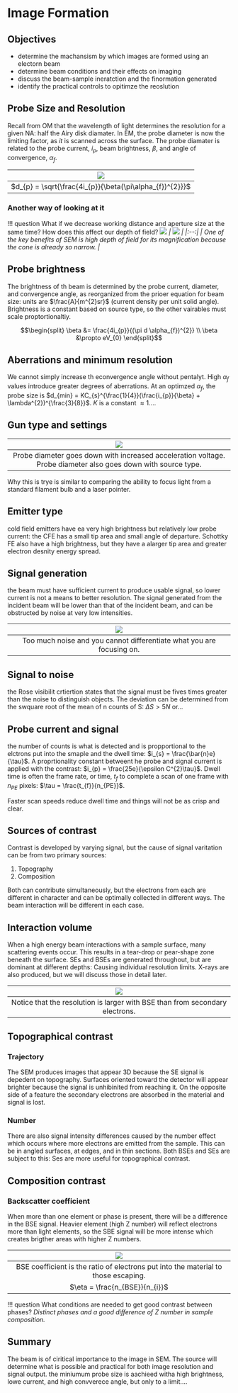 <!-- 20220907T09:38 -->
# Image Formation

## Objectives
* determine the machansism by which images are formed using an electorn beam
* determine beam conditions and their effects on imaging
* discuss the beam-sample ineratction and the finormation generated
* identify the practical controls to opitimze the reoslution

## Probe Size and Resolution
Recall from OM that the wavelength of light determines the resolution for a given NA: half the Airy disk diamater.
In EM, the probe diameter is now the limiting factor, as *it* is scanned across the surface.
The probe diamater is related to the probe current, $i_{p}$, beam brightness, $\beta$, and angle of convergence, $\alpha_{f}$.

| ![](../../../attachments/image-formation/probe_size_and_resolution_220907_140110_EST.png) |
|:--:|
| $d_{p} = \sqrt{\frac{4i_{p}}{\beta(\pi\alpha_{f})^{2}}}$ |

### Another way of looking at it
!!! question What if we decrease working distance and aperture size at the same time? How does this affect our depth of field? <cite> 
    ![](../../../attachments/image-formation/another_way_of_looking_at_probe_size_and_resolution_220907_140613_EST.png)
    | ![](../../../attachments/image-formation/depth_of_field_visualized_for_working_distance_and_aperture_220907_141141_EST.png) |
    |:--:|
    | One of the key benefits of SEM is high depth of field for its magnification because the cone is already so narrow. |

## Probe brightness
The brightness of th beam is determined by the probe current, diameter, and convergence angle, as reorganized from the prioer equation for beam size: units are $\frac{A}{m^{2}sr}$ (current density per unit solid angle).
Brightness is a constant based on source type, so the other vairables must scale proptortionaltiy.

$$\begin{split}
\beta &= \frac{4i_{p}}{(\pi d \alpha_{f})^{2}} \\
\beta &\propto eV_{0}
\end{split}$$

## Aberrations and minimum resolution
We cannot simply increase th econvergence angle without pentalyt.
High $\alpha_{f}$ values introduce greater degrees of aberrations.
At an optimzed $\alpha_{f}$, the probe size is $d_{min} = KC_{s}^{\frac{1}{4}}(\frac{i_{p}}{\beta} + \lambda^{2})^{\frac{3}{8}}$. $K$ is a constant $\approx 1$....

## Gun type and settings
| ![](../../../attachments/image-formation/gun_type_and_settings_220907_141559_EST.png) |
|:--:|
| Probe diameter goes down with increased acceleration voltage. Probe diameter also goes down with source type. |

Why this is trye is similar to comparing the ability to focus light from a standard filament bulb and a laser pointer.

## Emitter type
cold field emitters have ea very high brightness but relatively low probe current: the CFE has a small tip area and small angle of departure.
Schottky FE also have a high brightness, but they have a alarger tip area and greater electron desnity energy spread.

## Signal generation
the beam must have sufficient current to produce usable signal, so lower current is not a means to better resolution.
The signal generated from the incident beam will be lower than that of the incident beam, and can be obstructed by noise at very low intensities.

| ![](../../../attachments/image-formation/signal_generation_220907_142031_EST.png) |
|:--:|
| Too much noise and you cannot differentiate what you are focusing on. |

## Signal to noise
the Rose visibilit crtiertion states that the signal must be fives times greater than the noise to distinguish objects.
The deviation can be determined from the swquare root of the mean of n counts of S: $\Delta S > 5N$ or...

## Probe current and signal
the number of counts is what is detected and is propportional to the elctrons put into the smaple and the dwell time: $i_{s} = \frac{\bar{n}e}{\tau}$.
A proprtionality constant betweent he probe and signal current is applied with the contrast: $i_{p} = \frac{25e}{\epsilon C^{2}\tau}$.
Dwell time is often the frame rate, or time, $t_{f}$ to complete a scan of one frame with $n_{PE}$ pixels: $\tau = \frac{t_{f}}{n_{PE}}$.

Faster scan speeds reduce dwell time and things will not be as crisp and clear.

## Sources of contrast
Contrast is developed by varying signal, but the cause of signal varitation can be from two primary sources:
1. Topography
2. Composition

Both can contribute simultaneously, but the electrons from each are different in character and can be optimally collected in different ways.
The beam interaction will be different in each case.

## Interaction volume
When a high energy beam interactions with a sample surface, many scattering events occur.
This results in a tear-drop or pear-shape zone beneath the surface.
SEs and BSEs are generated throughout, but are dominant at different depths: Causing individual resolution limits.
X-rays are also produced, but we will discuss those in detail later.

| ![](../../../attachments/image-formation/interaction_volume_220907_142836_EST.png) |
|:--:|
| Notice that the resolution is larger with BSE than from secondary electrons. |

## Topographical contrast
### Trajectory
The SEM produces images that appear 3D because the SE signal is depedent on topography.
Surfaces oriented toward the detector will appear brighter because the signal is unhibinited from reaching it.
On the opposite side of a feature the secondary electrons are absorbed in the material and signal is lost.

### Number
There are also signal intensity differences caused by the number effect which occurs where more electrons are emitted from the sample.
This can be in angled surfaces, at edges, and in thin sections.
Both BSEs and SEs are subject to this: Ses are more useful for topographical contrast.

## Composition contrast
### Backscatter coefficient
When more than one element or phase is present, there will be a difference in the BSE signal.
Heavier element (high Z number) will reflect electrons more than light elements, so the SBE signal will be more intense which creates brigther areas with higher Z numbers.

| ![](../../../attachments/image-formation/composition_contrast_backscatter_coefficient_220907_143343_EST.png) |
|:--:|
| BSE coefficient is the ratio of electrons put into the material to those escaping.
$\eta = \frac{n_{BSE}}{n_{i}}$ |

!!! question What conditions are needed to get good contrast between phases? <cite> 
    Distinct phases and a good difference of Z number in sample composition.

## Summary
The beam is of ciritical importance to the image in SEM.
The source will determine what is possible and practical for both image resolution and signal output.
the miniumum probe size is aachieed witha  high brightness, lowe current, and high convverece angle, but only to a limit....
